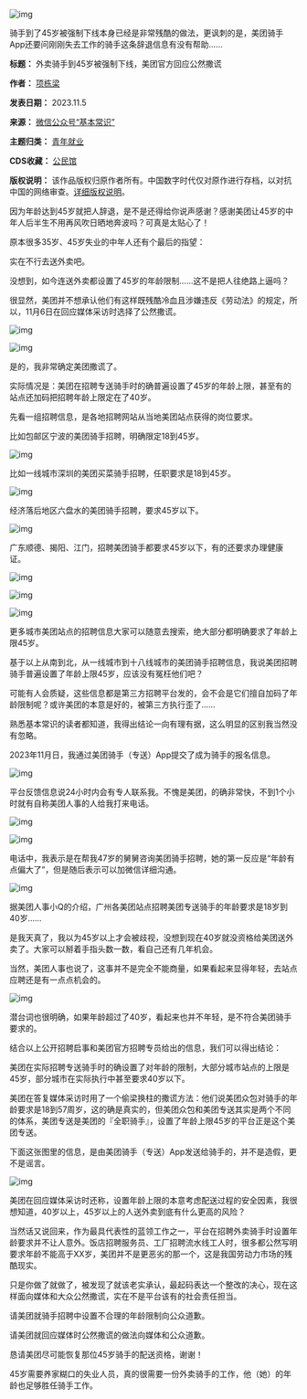 ![img](https://chinadigitaltimes.net/chinese/files/2023/11/post-701903-65492e9081d49.)


骑手到了45岁被强制下线本身已经是非常残酷的做法，更讽刺的是，美团骑手App还要问刚刚失去工作的骑手这条辞退信息有没有帮助……




**标题：** 外卖骑手到45岁被强制下线，美团官方回应公然撒谎  

**作者：** [项栋梁](https://chinadigitaltimes.net/space/基本常识)  

**发表日期：** 2023.11.5  

**来源：** [微信公众号“基本常识”](https://web.archive.org/web/https://mp.weixin.qq.com/s/weSaKjuN__o3nmttIYyFRw)  

**主题归类：** [青年就业](https://chinadigitaltimes.net/space/青年就业)  

**CDS收藏：** [公民馆](https://chinadigitaltimes.net/space/%E5%85%AC%E6%B0%91%E9%A6%86)  

**版权说明：** 该作品版权归原作者所有。中国数字时代仅对原作进行存档，以对抗中国的网络审查。[详细版权说明](https://chinadigitaltimes.net/chinese/copyright)。


因为年龄达到45岁就把人辞退，是不是还得给你说声感谢？感谢美团让45岁的中年人后半生不用再风吹日晒地奔波吗？可真是太贴心了！


原本很多35岁、45岁失业的中年人还有个最后的指望：


实在不行去送外卖吧。


没想到，如今连送外卖都设置了45岁的年龄限制……这不是把人往绝路上逼吗？


很显然，美团并不想承认他们有这样既残酷冷血且涉嫌违反《劳动法》的规定，所以，11月6日在回应媒体采访时选择了公然撒谎。


![img](https://chinadigitaltimes.net/chinese/files/2023/11/post-701903-65492e909fee4.)


![img](https://chinadigitaltimes.net/chinese/files/2023/11/post-701903-65492e90c2188.)


是的，我非常确定美团撒谎了。


实际情况是：美团在招聘专送骑手时的确普遍设置了45岁的年龄上限，甚至有的站点还加码把招聘年龄上限定在了40岁。


先看一组招聘信息，是各地招聘网站从当地美团站点获得的岗位要求。


比如包邮区宁波的美团骑手招聘，明确限定18到45岁。


![img](https://chinadigitaltimes.net/chinese/files/2023/11/post-701903-65492e90e3424.)


比如一线城市深圳的美团买菜骑手招聘，任职要求是18到45岁。


![img](https://chinadigitaltimes.net/chinese/files/2023/11/post-701903-65492e910f8f8.)


经济落后地区六盘水的美团骑手招聘，要求45岁以下。


![img](https://chinadigitaltimes.net/chinese/files/2023/11/post-701903-65492e912b447.)


广东顺德、揭阳、江门，招聘美团骑手都要求45岁以下，有的还要求办理健康证。


![img](https://chinadigitaltimes.net/chinese/files/2023/11/post-701903-65492e91463a9.)


![img](https://chinadigitaltimes.net/chinese/files/2023/11/post-701903-65492e9164b08.)


![img](https://chinadigitaltimes.net/chinese/files/2023/11/post-701903-65492e918149c.)


更多城市美团站点的招聘信息大家可以随意去搜索，绝大部分都明确要求了年龄上限45岁。


基于以上从南到北，从一线城市到十八线城市的美团骑手招聘信息，我说美团招聘骑手普遍设置了年龄上限45岁，应该没有冤枉他们吧？


可能有人会质疑，这些信息都是第三方招聘平台发的，会不会是它们擅自加码了年龄限制呢？或许美团的本意是好的，被第三方执行歪了……


熟悉基本常识的读者都知道，我得出结论一向有理有据，这么明显的区别我当然没有忽略。


2023年11月日，我通过美团骑手（专送）App提交了成为骑手的报名信息。


![img](https://chinadigitaltimes.net/chinese/files/2023/11/post-701903-65492e91a25d5.)


平台反馈信息说24小时内会有专人联系我。不愧是美团，的确非常快，不到1个小时就有自称美团人事的人给我打来电话。


![img](https://chinadigitaltimes.net/chinese/files/2023/11/post-701903-65492e91ba962.)


![img](https://chinadigitaltimes.net/chinese/files/2023/11/post-701903-65492e91cf6cd.)


电话中，我表示是在帮我47岁的舅舅咨询美团骑手招聘，她的第一反应是“年龄有点偏大了”，但是随后表示可以加微信详细沟通。


![img](https://chinadigitaltimes.net/chinese/files/2023/11/post-701903-65492e91eaee8.)


据美团人事小Q的介绍，广州各美团站点招聘美团专送骑手的年龄要求是18岁到40岁……


是我天真了，我以为45岁以上才会被歧视，没想到现在40岁就没资格给美团送外卖了。大家可以掰着手指头数一数，看自己还有几年机会。


当然，美团人事也说了，这事并不是完全不能商量，如果看起来显得年轻，去站点应聘还是有一点点机会的。


![img](https://chinadigitaltimes.net/chinese/files/2023/11/post-701903-65492e9216649.)


潜台词也很明确，如果年龄超过了40岁，看起来也并不年轻，是不符合美团骑手要求的。


结合以上公开招聘启事和美团官方招聘专员给出的信息，我们可以得出结论：


美团在实际招聘专送骑手时的确设置了对年龄的限制，大部分城市站点的上限是45岁，部分城市在实际执行中甚至要求40岁以下。


美团在答复媒体采访时用了一个偷梁换柱的撒谎方法：他们说美团众包对骑手的年龄要求是18到57周岁，这的确是真实的，但美团众包和美团专送其实是两个不同的体系，美团专送是美团的『全职骑手』，设置了年龄上限45岁的平台正是这个美团专送。


下面这张图里的信息，是由美团骑手（专送）App发送给骑手的，并不是造假，更不是谣言。


![img](https://chinadigitaltimes.net/chinese/files/2023/11/post-701903-65492e9081d49.)


美团在回应媒体采访时还称，设置年龄上限的本意考虑配送过程的安全因素，我很想知道，40岁以上，45岁以上的人送外卖到底有什么更高的风险？


当然话又说回来，作为最具代表性的蓝领工作之一，平台在招聘外卖骑手时设置年龄要求并不让人意外。饭店招聘服务员、工厂招聘流水线工人时，很多都公然写明要求年龄不能高于XX岁，美团并不是更恶劣的那一个，这是我国劳动力市场的残酷现实。


只是你做了就做了，被发现了就该老实承认，最起码表达一个整改的决心，现在这样面向媒体和大众公然撒谎，实在不是平台该有的社会责任担当。


请美团就骑手招聘中设置不合理的年龄限制向公众道歉。


请美团就回应媒体时公然撒谎的做法向媒体和公众道歉。


恳请美团尽可能恢复那位45岁骑手的配送资格，谢谢！


45岁需要养家糊口的失业人员，真的很需要一份外卖骑手的工作，他（她）的年龄也足够胜任骑手工作。

